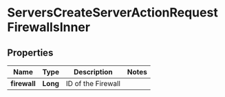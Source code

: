 

# ServersCreateServerActionRequestFirewallsInner


## Properties

| Name | Type | Description | Notes |
|------------ | ------------- | ------------- | -------------|
|**firewall** | **Long** | ID of the Firewall |  |



